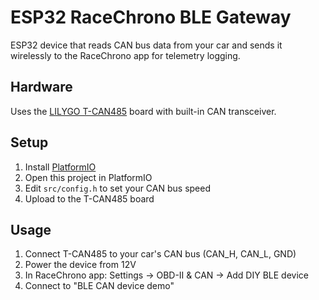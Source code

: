 # ESP32 RaceChrono BLE Gateway

ESP32 device that reads CAN bus data from your car and sends it wirelessly to the RaceChrono app for telemetry logging.

## Hardware

Uses the [LILYGO T-CAN485](https://lilygo.cc/products/t-can485) board with built-in CAN transceiver.

## Setup

1. Install [PlatformIO](https://platformio.org/)
2. Open this project in PlatformIO
3. Edit `src/config.h` to set your CAN bus speed
4. Upload to the T-CAN485 board

## Usage

1. Connect T-CAN485 to your car's CAN bus (CAN_H, CAN_L, GND)
2. Power the device from 12V
3. In RaceChrono app: Settings → OBD-II & CAN → Add DIY BLE device
4. Connect to "BLE CAN device demo"